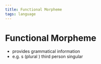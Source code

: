 ```yaml
---
title: Functional Morpheme
tags: language
---
```


# Functional Morpheme
- provides grammatical information
- e.g. s (plural ) third person singular








































